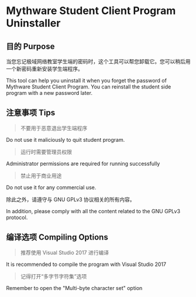 # Mythware Student Client Program Uninstaller
## 目的 Purpose
当您忘记极域网络教室学生端的密码时，这个工具可以帮您卸载它。您可以稍后用一个新密码重新安装学生端程序。

This tool can help you uninstall it when you forget the password of Mythware Student Client Program. You can reinstall the student side program with a new password later.

## 注意事项 Tips
>不要用于恶意退出学生端程序

 Do not use it maliciously to quit student program.
 
>运行时需要管理员权限

 Administrator permissions are required for running successfully
 
>禁止用于商业用途

 Do not use it for any commercial use.

除此之外，请遵守与 GNU GPLv3 协议相关的所有内容。

In addition, please comply with all the content related to the GNU GPLv3 protocol.

## 编译选项 Compiling Options
>推荐使用 Visual Studio 2017 进行编译

 It is recommended to compile the program with Visual Studio 2017
 
>记得打开“多字节字符集”选项

 Remember to open the "Multi-byte character set" option
